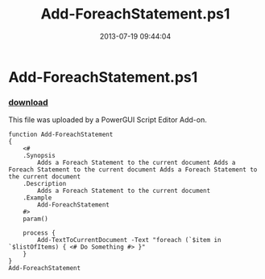 ﻿---
pid:            4311
parent:         0
children:       
poster:         Anonymous
title:          Add-ForeachStatement.ps1
date:           2013-07-19 09:44:04
description:    This file was uploaded by a PowerGUI Script Editor Add-on.
format:         posh
---

# Add-ForeachStatement.ps1

### [download](4311.ps1)  

This file was uploaded by a PowerGUI Script Editor Add-on.

```posh
function Add-ForeachStatement
{
    <#
    .Synopsis
        Adds a Foreach Statement to the current document Adds a Foreach Statement to the current document Adds a Foreach Statement to the current document
    .Description
        Adds a Foreach Statement to the current document
    .Example
        Add-ForeachStatement    
    #>
    param()
	
	process {
		Add-TextToCurrentDocument -Text "foreach (`$item in `$listOfItems) { <# Do Something #> }"	
	}	
}
Add-ForeachStatement
```
